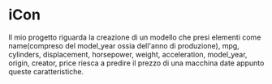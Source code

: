 # iCon
Il mio progetto riguarda la creazione di un modello che presi elementi come name(compreso del model_year ossia dell'anno di produzione), mpg, cylinders, displacement, horsepower, weight, acceleration, model_year, origin, creator, price riesca a predire il prezzo di una macchina date appunto queste caratteristiche.
